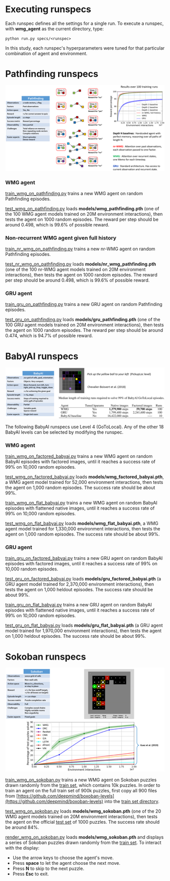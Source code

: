 # Executing runspecs

Each runspec defines all the settings for a single run.
To execute a runspec, with **wmg_agent** as the current directory, type:

    python run.py specs/<runspec>

In this study, each runspec's hyperparameters were tuned for that particular combination of agent and environment.

# Pathfinding runspecs

![](../images/pathfinding.png)

### WMG agent

[train_wmg_on_pathfinding.py](train_wmg_on_pathfinding.py) 
trains a new WMG agent on random Pathfinding episodes.

[test_wmg_on_pathfinding.py](test_wmg_on_pathfinding.py)
loads **models/wmg_pathfinding.pth** (one of the 100 WMG agent models trained on 20M environment interactions),
then tests the agent on 1000 random episodes.
The reward per step should be around 0.498, which is 99.6% of possible reward.

### Non-recurrent WMG agent given full history

[train_nr_wmg_on_pathfinding.py](train_nr_wmg_on_pathfinding.py)
trains a new nr-WMG agent on random Pathfinding episodes.

[test_nr_wmg_on_pathfinding.py](test_nr_wmg_on_pathfinding.py)
loads **models/nr_wmg_pathfinding.pth** (one of the 100 nr-WMG agent models trained on 20M environment interactions),
then tests the agent on 1000 random episodes.
The reward per step should be around 0.498, which is 99.6% of possible reward.

### GRU agent

[train_gru_on_pathfinding.py](train_gru_on_pathfinding.py)
trains a new GRU agent on random Pathfinding episodes.

[test_gru_on_pathfinding.py](test_gru_on_pathfinding.py)
loads **models/gru_pathfinding.pth** (one of the 100 GRU agent models trained on 20M environment interactions),
then tests the agent on 1000 random episodes.
The reward per step should be around 0.474, which is 94.7% of possible reward.

# BabyAI runspecs

![](../images/babyai.png)

The following BabyAI runspecs use Level 4 (GoToLocal).
Any of the other 18 BabyAI levels can be selected by modifying the runspec.

### WMG agent

[train_wmg_on_factored_babyai.py](train_wmg_on_factored_babyai.py)
trains a new WMG agent on random BabyAI episodes with factored images,
until it reaches a success rate of 99% on 10,000 random episodes.

[test_wmg_on_factored_babyai.py](test_wmg_on_factored_babyai.py)
loads **models/wmg_factored_babyai.pth**,
a WMG agent model trained for 52,000 environment interactions,
then tests the agent on 1,000 random episodes.
The success rate should be about 99%.

[train_wmg_on_flat_babyai.py](train_wmg_on_flat_babyai.py)
trains a new WMG agent on random BabyAI episodes with flattened native images,
until it reaches a success rate of 99% on 10,000 random episodes.

[test_wmg_on_flat_babyai.py](test_wmg_on_flat_babyai.py)
loads **models/wmg_flat_babyai.pth**,
a WMG agent model trained for 1,330,000 environment interactions,
then tests the agent on 1,000 random episodes.
The success rate should be about 99%.

### GRU agent

[train_gru_on_factored_babyai.py](train_gru_on_factored_babyai.py)
trains a new GRU agent on random BabyAI episodes with factored images,
until it reaches a success rate of 99% on 10,000 random episodes.

[test_gru_on_factored_babyai.py](test_gru_on_factored_babyai.py)
loads **models/gru_factored_babyai.pth**
(a GRU agent model trained for 2,370,000 environment interactions),
then tests the agent on 1,000 heldout episodes.
The success rate should be about 99%.

[train_gru_on_flat_babyai.py](train_gru_on_flat_babyai.py)
trains a new GRU agent on random BabyAI episodes with flattened native images,
until it reaches a success rate of 99% on 10,000 random episodes.

[test_gru_on_flat_babyai.py](test_gru_on_flat_babyai.py)
loads **models/gru_flat_babyai.pth**
(a GRU agent model trained for 1,970,000 environment interactions),
then tests the agent on 1,000 heldout episodes.
The success rate should be about 99%.

# Sokoban runspecs

![](../images/sokoban.png)

[train_wmg_on_sokoban.py](train_wmg_on_sokoban.py)
trains a new WMG agent on Sokoban puzzles drawn randomly 
from the [train set](../data/boxoban-levels-master/unfiltered/train), which contains 10k puzzles.
In order to train an agent on the full train set of 900k puzzles, 
first copy all 900 files from [https://github.com/deepmind/boxoban-levels](https://github.com/deepmind/boxoban-levels) 
into the [train set directory](../data/boxoban-levels-master/unfiltered/train).

[test_wmg_on_sokoban.py](test_wmg_on_sokoban.py)
loads **models/wmg_sokoban.pth** (one of the 20 WMG agent models trained on 20M environment interactions),
then tests the agent on the official [test set](../data/boxoban-levels-master/unfiltered/test) of 1000 puzzles.
The success rate should be around 84%.

[render_wmg_on_sokoban.py](render_wmg_on_sokoban.py)
loads **models/wmg_sokoban.pth** and displays a series of Sokoban puzzles 
drawn randomly from the [train set](../data/boxoban-levels-master/unfiltered/train).
To interact with the display: 
* Use the arrow keys to choose the agent's move.
* Press **space** to let the agent choose the next move.
* Press **N** to skip to the next puzzle.
* Press **Esc** to exit.
